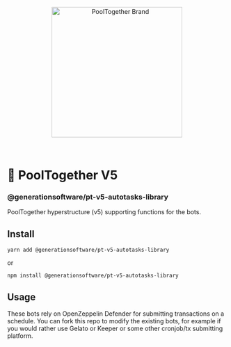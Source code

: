 <p align="center">
  <img src="https://raw.githubusercontent.com/GenerationSoftware/pt-v5-utils-js/main/img/pooltogether-logo--purple@2x.png?raw=true" alt="PoolTogether Brand" style="max-width:100%;" width="300">
</p>

<br />

# 🤖 PoolTogether V5

### @generationsoftware/pt-v5-autotasks-library

PoolTogether hyperstructure (v5) supporting functions for the bots.

## Install

```
yarn add @generationsoftware/pt-v5-autotasks-library
```

or

```
npm install @generationsoftware/pt-v5-autotasks-library
```

## Usage

These bots rely on OpenZeppelin Defender for submitting transactions on a schedule. You can fork this repo to modify the existing bots, for example if you would rather use Gelato or Keeper or some other cronjob/tx submitting platform.
